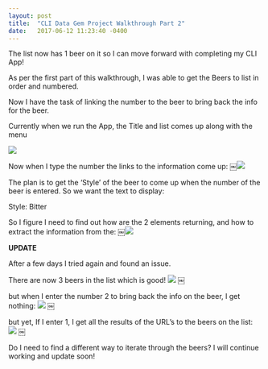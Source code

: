 ```yaml
---
layout: post
title:  "CLI Data Gem Project Walkthrough Part 2"
date:   2017-06-12 11:23:40 -0400
---
```




The list now has 1 beer on it so I can move forward with completing my CLI App!

As per the first part of this walkthrough, I was able to get the Beers to list in order and numbered.

Now I have the task of linking the number to the beer to bring back the info for the beer.

Currently when we run the App, the Title and list comes up along with the menu

![](https://image.ibb.co/eZCC3F/Screen_Shot_2017_06_06_at_8_52_13_PM.png)


Now when I type the number the links to the information come up:
￼![](https://image.ibb.co/c7qbVv/Screen_Shot_2017_06_06_at_8_53_11_PM.png)

The plan is to get the ‘Style’ of the beer to come up when the number of the beer is entered.
So we want the text to display:

Style: Bitter

So I figure I need to find out how are the 2 elements returning, and how to extract the information from the:
￼![](https://image.ibb.co/iNuEHa/Screen_Shot_2017_06_06_at_8_55_59_PM.png)

**UPDATE**

After a few days I tried again and found an issue.

There are now 3 beers in the list which is good!
![](https://preview.ibb.co/kgbTca/Screen_Shot_2017_06_11_at_2_01_37_AM.png)
￼

but when I enter the number 2 to bring back the info on the beer, I get nothing:
![](https://preview.ibb.co/jfQMxa/Screen_Shot_2017_06_11_at_2_03_03_AM.png)
￼

but yet, If I enter 1, I get all the results of the URL’s to the beers on the list:
![](https://preview.ibb.co/gWnZHa/Screen_Shot_2017_06_11_at_2_04_35_AM.png)
￼

Do I need to find a different way to iterate through the beers? I will continue working and update soon!


